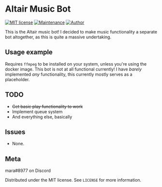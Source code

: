 # Altair Music Bot
[![MIT license](https://img.shields.io/badge/License-MIT-blue.svg)](https://lbesson.mit-license.org/)
[![Maintenance](https://img.shields.io/badge/Maintained%3F-somewhat-yellow.svg)](https://github.com/tatsumara/altair-music/graphs/commit-activity)
[![Author](https://img.shields.io/badge/Author-tatsumara-purple.svg)](https://shields.io/)

This is the Altair music bot! I decided to make music functionality a separate bot altogether, as this is quite a massive undertaking.

## Usage example
Requires ``ffmpeg`` to be installed on your system, unless you're using the docker image.
This bot is not at all functional currently! I have *barely* implemented *any* functionality, this currently mostly serves as a placeholder.
## TODO
* ~~Get basic play functionality to work~~
* Implement queue system
* And everything else, basically
## Issues
* None.
## Meta
mara#8977 on Discord

Distributed under the MIT license. See ``LICENSE`` for more information.
